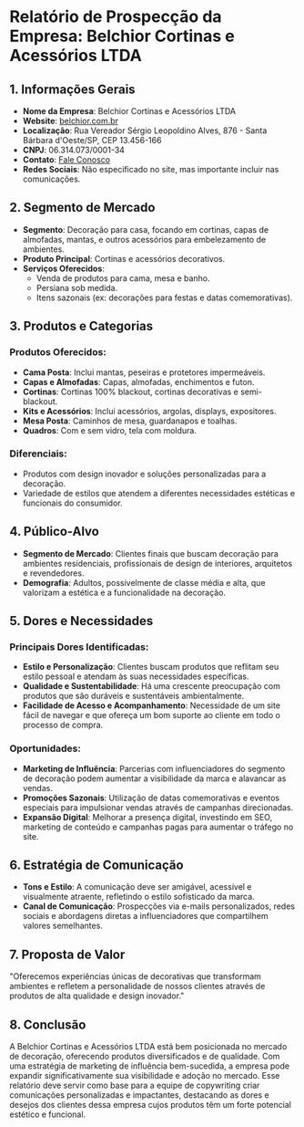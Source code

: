 # Relatório de Prospecção da Empresa: Belchior Cortinas e Acessórios LTDA

## 1. Informações Gerais
- **Nome da Empresa**: Belchior Cortinas e Acessórios LTDA
- **Website**: [belchior.com.br](http://www.belchior.com.br)
- **Localização**: Rua Vereador Sérgio Leopoldino Alves, 876 - Santa Bárbara d'Oeste/SP, CEP 13.456-166
- **CNPJ**: 06.314.073/0001-34
- **Contato**: [Fale Conosco](https://www.belchior.com.br/)
- **Redes Sociais**: Não especificado no site, mas importante incluir nas comunicações.

## 2. Segmento de Mercado
- **Segmento**: Decoração para casa, focando em cortinas, capas de almofadas, mantas, e outros acessórios para embelezamento de ambientes.
- **Produto Principal**: Cortinas e acessórios decorativos.
- **Serviços Oferecidos**:
  - Venda de produtos para cama, mesa e banho.
  - Persiana sob medida.
  - Itens sazonais (ex: decorações para festas e datas comemorativas).

## 3. Produtos e Categorias
### Produtos Oferecidos:
- **Cama Posta**: Inclui mantas, peseiras e protetores impermeáveis.
- **Capas e Almofadas**: Capas, almofadas, enchimentos e futon.
- **Cortinas**: Cortinas 100% blackout, cortinas decorativas e semi-blackout.
- **Kits e Acessórios**: Inclui acessórios, argolas, displays, expositores.
- **Mesa Posta**: Caminhos de mesa, guardanapos e toalhas.
- **Quadros**: Com e sem vidro, tela com moldura.

### Diferenciais:
- Produtos com design inovador e soluções personalizadas para a decoração.
- Variedade de estilos que atendem a diferentes necessidades estéticas e funcionais do consumidor.

## 4. Público-Alvo
- **Segmento de Mercado**: Clientes finais que buscam decoração para ambientes residenciais, profissionais de design de interiores, arquitetos e revendedores.
- **Demografia**: Adultos, possivelmente de classe média e alta, que valorizam a estética e a funcionalidade na decoração.

## 5. Dores e Necessidades
### Principais Dores Identificadas:
- **Estilo e Personalização**: Clientes buscam produtos que reflitam seu estilo pessoal e atendam às suas necessidades específicas.
- **Qualidade e Sustentabilidade**: Há uma crescente preocupação com produtos que são duráveis e sustentáveis ambientalmente.
- **Facilidade de Acesso e Acompanhamento**: Necessidade de um site fácil de navegar e que ofereça um bom suporte ao cliente em todo o processo de compra.

### Oportunidades:
- **Marketing de Influência**: Parcerias com influenciadores do segmento de decoração podem aumentar a visibilidade da marca e alavancar as vendas.
- **Promoções Sazonais**: Utilização de datas comemorativas e eventos especiais para impulsionar vendas através de campanhas direcionadas.
- **Expansão Digital**: Melhorar a presença digital, investindo em SEO, marketing de conteúdo e campanhas pagas para aumentar o tráfego no site.

## 6. Estratégia de Comunicação
- **Tons e Estilo**: A comunicação deve ser amigável, acessível e visualmente atraente, refletindo o estilo sofisticado da marca.
- **Canal de Comunicação**: Prospecções via e-mails personalizados, redes sociais e abordagens diretas a influenciadores que compartilhem valores semelhantes.

## 7. Proposta de Valor
"Oferecemos experiências únicas de decorativas que transformam ambientes e refletem a personalidade de nossos clientes através de produtos de alta qualidade e design inovador."

## 8. Conclusão
A Belchior Cortinas e Acessórios LTDA está bem posicionada no mercado de decoração, oferecendo produtos diversificados e de qualidade. Com uma estratégia de marketing de influência bem-sucedida, a empresa pode expandir significativamente sua visibilidade e adoção no mercado. Esse relatório deve servir como base para a equipe de copywriting criar comunicações personalizadas e impactantes, destacando as dores e desejos dos clientes dessa empresa cujos produtos têm um forte potencial estético e funcional.